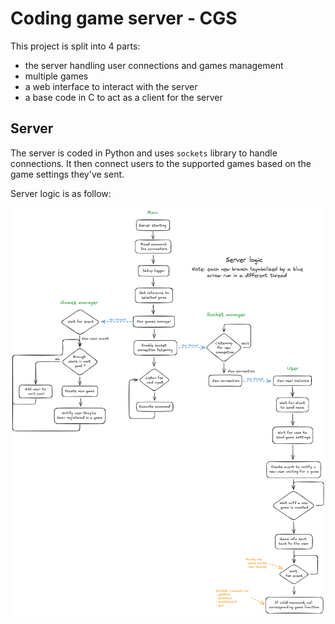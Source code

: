# Coding game server - CGS

This project is split into 4 parts:

- the server handling user connections and games management
- multiple games
- a web interface to interact with the server
- a base code in C to act as a client for the server

## Server

The server is coded in Python and uses `sockets` library to handle connections. It then connect users to the supported games based on the game settings they've sent.

Server logic is as follow:

![Server logic](images/server-logic.png)